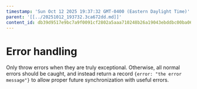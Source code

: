 ```yaml
---
timestamp: 'Sun Oct 12 2025 19:37:32 GMT-0400 (Eastern Daylight Time)'
parent: '[[../20251012_193732.3ca672dd.md]]'
content_id: db39d9517e9bc7a9f0091cf2802a5aaa710248b26a19043ebddbc00ba067bc70
---
```


# Error handling

Only throw errors when they are truly exceptional. Otherwise, all normal errors should be caught, and instead return a record `{error: "the error message"}` to allow proper future synchronization with useful errors.
